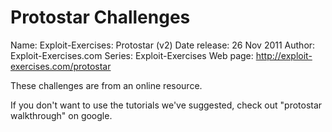 # Protostar Challenges

Name: Exploit-Exercises: Protostar (v2)
Date release: 26 Nov 2011
Author: Exploit-Exercises.com
Series: Exploit-Exercises
Web page: http://exploit-exercises.com/protostar

These challenges are from an online resource.

If you don't want to use the tutorials we've suggested, check out "protostar walkthrough" on google.
